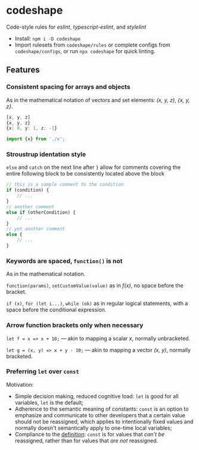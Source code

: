# codeshape

Code-style rules for *eslint*, *typescript-eslint*, and *stylelint*

- Install: `npm i -D codeshape`
- Import rulesets from `codeshape/rules` or complete configs from `codeshape/configs`, or run `npx codeshape` for quick linting.

## Features

### Consistent spacing for arrays and objects

As in the mathematical notation of vectors and set elements: *(x, y, z)*, *{x, y, z}*.

```ts
[x, y, z]
{x, y, z}
{x: 0, y: 1, z: -1}

import {x} from './x';
```

### Stroustrup identation style

`else` and `catch` on the next line after `}` allow for comments covering the entire following block to be consistently located above the block

```ts
// this is a sample comment to the condition
if (condition) {
    // ...
}
// another comment
else if (otherCondition) {
    // ...
}
// yet another comment
else {
    // ...
}
```

### Keywords are spaced, `function()` is not

As in the mathematical notation.

`function(params)`, `setCustomValue(value)` as in *f(x)*, no space before the bracket.

`if (x)`, `for (let i...)`, `while (ok)` as in regular logical statements, with a space before the conditional expression.

### Arrow function brackets only when necessary

`let f = x => x + 10;` — akin to mapping a scalar *x*, normally unbracketed.

`let g = (x, y) => x + y - 10;` — akin to mapping a vector *(x, y)*, normally bracketed.

### Preferring `let` over `const`

Motivation:

- Simple decision making, reduced cognitive load: `let` is good for all variables, `let` is the default;
- Adherence to the semantic meaning of constants: `const` is an option to emphasize and communicate to other developers that a certain value should not be reassigned, which applies to intentionally fixed values and normally doesn't semantically apply to one-time local variables;
- Compliance to the [definition](https://developer.mozilla.org/en-US/docs/Web/JavaScript/Reference/Statements/const): `const` is for values that *can't be* reassigned, rather than for values that *are not* reassigned.
